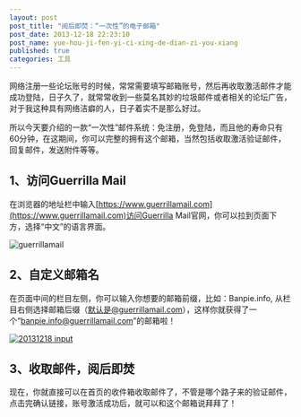 ```yaml
---
layout: post
post_title: "阅后即焚：“一次性”的电子邮箱"
post_date: 2013-12-18 22:23:10
post_name: yue-hou-ji-fen-yi-ci-xing-de-dian-zi-you-xiang
published: true
categories: 工具
---
```


网络注册一些论坛账号的时候，常常需要填写邮箱账号，然后再收取激活邮件才能成功登陆，日子久了，就常常收到一些莫名其妙的垃圾邮件或者相关的论坛广告，对于我这种具有网络洁癖的人，日子着实不是那么好过。

所以今天要介绍的一款“一次性”邮件系统：免注册，免登陆，而且他的寿命只有60分钟，在这期间，你可以完整的拥有这个邮箱，当然包括收取激活验证邮件，回复邮件，发送附件等等。

## 1、访问Guerrilla Mail

在浏览器的地址栏中输入[https://www.guerrillamail.com](https://www.guerrillamail.com)访问Guerrilla Mail官网，你可以拉到页面下方，选择“中文”的语言界面。

![guerrillamail](http://7arnhx.com1.z0.glb.clouddn.com/wp-content/uploads/2013/12/gmail-url.jpg)

## 2、自定义邮箱名

在页面中间的栏目左侧，你可以输入你想要的邮箱前缀，比如：Banpie.info, 从栏目右侧选择邮箱后缀（默认是@guerrillamail.com），这样你就获得了一个“banpie.info@guerrillamail.com”的邮箱啦！

[![20131218 input](http://7arnhx.com1.z0.glb.clouddn.com/wp-content/uploads/2013/12/20131218-input.jpg)](http://7arnhx.com1.z0.glb.clouddn.com/wp-content/uploads/2013/12/20131218-input.jpg)

## 3、收取邮件，阅后即焚

现在，你就直接可以在首页的收件箱收取邮件了，不管是哪个路子来的验证邮件，点击完确认链接，账号激活成功后，就可以和这个邮箱说拜拜了！